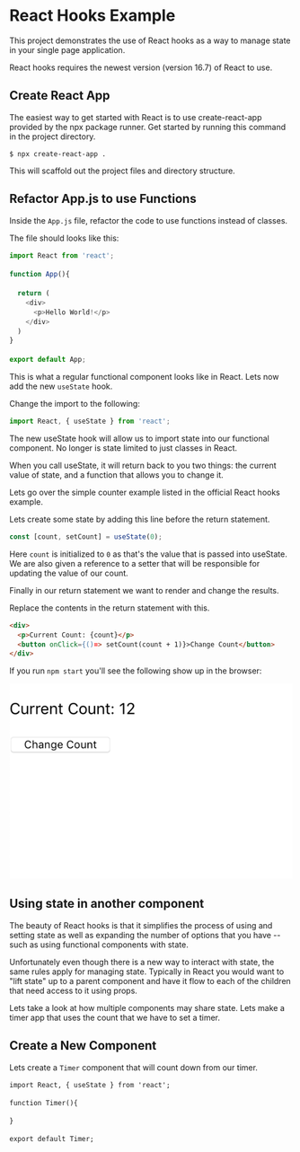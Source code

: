 # React Hooks Example

This project demonstrates the use of React hooks as a way to manage state in your single page application.

React hooks requires the newest version (version 16.7) of React to use. 

## Create React App

The easiest way to get started with React is to use create-react-app provided by the npx package runner. Get started by running this command in the project directory.

```
$ npx create-react-app .
```

This will scaffold out the project files and directory structure.

## Refactor App.js to use Functions

Inside the `App.js` file, refactor the code to use functions instead of classes.

The file should looks like this: 

```javascript
import React from 'react';

function App(){

  return (
    <div>
      <p>Hello World!</p>
    </div>
  )
}

export default App;
```

This is what a regular functional component looks like in React. Lets now add the new `useState` hook.

Change the import to the following:

```javascript
import React, { useState } from 'react';
```

The new useState hook will allow us to import state into our functional component. No longer is state limited to just classes in React.

When you call useState, it will return back to you two things: the current value of state, and a function that allows you to change it.

Lets go over the simple counter example listed in the official React hooks example.

Lets create some state by adding this line before the return statement.

```javascript
const [count, setCount] = useState(0);
```

Here `count` is initialized to `0` as that's the value that is passed into useState. We are also given a reference to a setter that will be responsible for updating the value of our count.

Finally  in our return statement we want to render and change the results.

Replace the contents in the return statement with this.

```html
<div>
  <p>Current Count: {count}</p>
  <button onClick={()=> setCount(count + 1)}>Change Count</button>
</div>
```

If you run `npm start` you'll see the following show up in the browser:

![Example state](./docs/basic_state.png)

## Using state in another component

The beauty of React hooks is that it simplifies the process of using and setting state as well as expanding the number of options that you have -- such as using functional components with state. 

Unfortunately even though there is a new way to interact with state, the same rules apply for managing state. Typically in React you would want to "lift state" up to a parent component and have it flow to each of the children that need access to it using props.

Lets take a look at how multiple components may share state. Lets make a timer app that uses the count that we have to set a timer.

## Create a New Component

Lets create a `Timer` component that will count down from our timer.

```
import React, { useState } from 'react';

function Timer(){

}

export default Timer;
```
